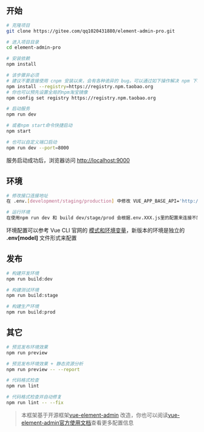 ## 开始

```bash
# 克隆项目
git clone https://gitee.com/qq1020431880/element-admin-pro.git

# 进入项目目录
cd element-admin-pro

# 安装依赖
npm install

# 该步骤非必须
# 建议不要直接使用 cnpm 安装以来，会有各种诡异的 bug。可以通过如下操作解决 npm 下载速度慢的问题
npm install --registry=https://registry.npm.taobao.org
# 你也可以预先设置全局的npm淘宝镜像
npm config set registry https://registry.npm.taobao.org

# 启动服务
npm run dev

# 或者npm start命令快捷启动
npm start

# 也可以自定义端口启动
npm run dev --port=8000
```

服务启动成功后，浏览器访问 [http://localhost:9000](http://localhost:9000)


## 环境

```bash
# 修改接口连接地址
在 .env.[development/staging/production] 中修改 VUE_APP_BASE_API='http://接口地址'

# 运行环境
在使用npm run dev 和 build dev/stage/prod 会根据.env.XXX.js里的配置来连接不同环境的接口地址
```

环境配置可以参考 Vue CLI 官网的 [模式和环境变量](https://cli.vuejs.org/zh/guide/mode-and-env.html)，新版本的环境是独立的 **.env[model]** 文件形式来配置


## 发布

```bash
# 构建开发环境
npm run build:dev

# 构建测试环境
npm run build:stage

# 构建生产环境
npm run build:prod
```


## 其它

```bash
# 预览发布环境效果
npm run preview

# 预览发布环境效果 + 静态资源分析
npm run preview -- --report

# 代码格式检查
npm run lint

# 代码格式检查并自动修复
npm run lint -- --fix
```

> 本框架基于开源框架[vue-element-admin](https://github.com/PanJiaChen/vue-element-admin) 改造，你也可以阅读[vue-element-admin官方使用文档](https://panjiachen.gitee.io/vue-element-admin-site/zh/guide/)查看更多配置信息
